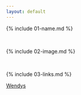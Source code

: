 ```yaml
---
layout: default
---
```


{% include 01-name.md %}

<br>

{% include 02-image.md %}

<br>

{% include 03-links.md %}

[Wendys](https://www.wendys.com)
